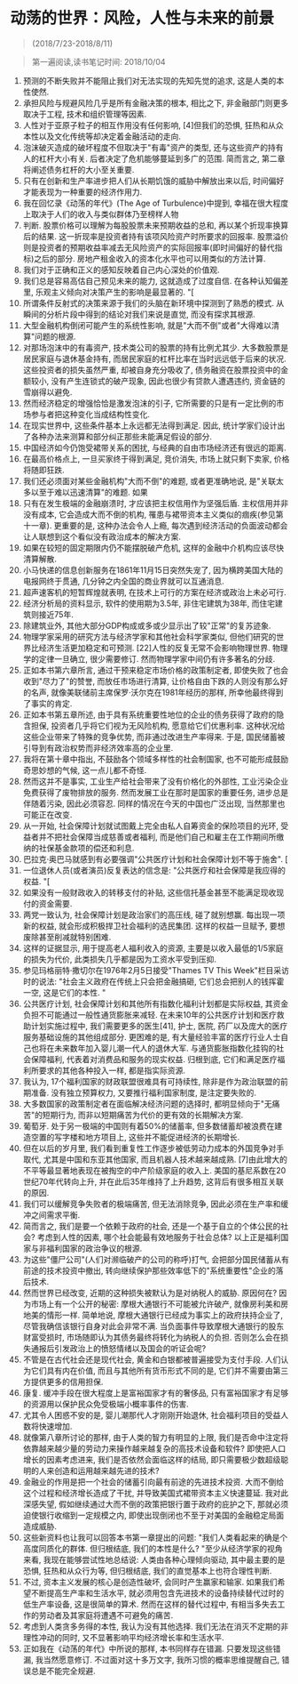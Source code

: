 # 动荡的世界：风险，人性与未来的前景 


> (2018/7/23-2018/8/11)

> 第一遍阅读,读书笔记时间: 2018/10/04


1. 预测的不断失败并不能阻止我们对无法实现的先知先觉的追求, 这是人类的本性使然. 
2. 承担风险与规避风险几乎是所有金融决策的根本, 相比之下, 非金融部门则更多取决于工程, 技术和组织管理等因素. 
3. 人性对于亚原子粒子的相互作用没有任何影响, [4]但我们的恐惧, 狂热和从众本性以及文化传统等却决定着金融活动的走向. 
4. 泡沫破灭造成的破坏程度不但取决于"有毒"资产的类型, 还与这些资产的持有人的杠杆大小有关. 后者决定了危机能够蔓延到多广的范围. 简而言之, 第二章将阐述债务杠杆的大小至关重要. 
5. 只有在创新和生产率进步把人们从长期饥饿的威胁中解放出来以后, 时间偏好才能表现为一种重要的经济作用力. 
6. 我在回忆录《动荡的年代》(The Age of Turbulence)中提到, 幸福在很大程度上取决于人们的收入与类似群体乃至榜样人物
7. 判断. 股票价格可以理解为每股股票未来预期收益的总和, 再以某个折现率换算后的结果. 这一折现率是投资者持有该项风险资产时所要求的回报率. 股票溢价则是投资者的预期收益率减去无风险资产的实际回报率(即时间偏好的替代指标)之后的部分. 房地产租金收入的资本化水平也可以用类似的方法计算. 
8. 我们对于正确和正义的感知反映着自己内心深处的价值观. 
9. 我们总是容易高估自己预见未来的能力, 这就造成了过度自信. 在各种认知偏差里, 乐观主义倾向对决策产生的影响是最显著的. "[
10. 所谓条件反射式的决策来源于我们的头脑在新环境中探测到了熟悉的模式. 从瞬间的分析片段中得到的结论对我们来说是直觉, 而没有探求其根源. 
11. 大型金融机构倒闭可能产生的系统性影响, 就是"大而不倒"或者"大得难以清算"问题的根源. 
12. 对那场泡沫中的有毒资产, 技术类公司的股票的持有比例尤其少. 大多数股票是居民家庭与退休基金持有, 而居民家庭的杠杆比率在当时远远低于后来的状况. 这些投资者的损失虽然严重, 却被自身充分吸收了, 债务融资在股票投资中的金额较小, 没有产生连锁式的破产现象, 因此也很少有贷款人遭遇违约, 资金链的雪崩得以避免. 
13. 然而经济稳定的增强恰恰是激发泡沫的引子, 它所需要的只是有一定比例的市场参与者把这种变化当成结构性变化. 
14. 在现实世界中, 这些条件基本上永远都无法得到满足. 因此, 统计学家们设计出了各种办法来测算和部分纠正那些未能满足假设的部分. 
15. 中国经济如今仍饱受裙带关系的困扰, 与经典的自由市场经济还有很远的距离. 
16. 在最高价格点上, 一旦买家终于得到满足, 竞价消失, 市场上就只剩下卖家, 价格将随即狂跌. 
17. 我们还必须面对某些金融机构"大而不倒"的难题, 或者更准确地说, 是"关联太多以至于难以迅速清算"的难题. 如果
18. 只有在发生极端的金融崩溃时, 才应该把主权信用作为坚强后盾. 主权信用并非没有成本, 它会造成大而不倒的机构, 罹患与裙带资本主义类似的痼疾(参见第十一章). 更重要的是, 这种办法会令人上瘾, 每次遇到经济活动的负面波动都会让人联想到这个看似没有政治成本的解决方案. 
19. 如果在较短的固定期限内仍不能摆脱破产危机, 这样的金融中介机构应该尽快清算解散. 
20. 小马快递的信息创新服务在1861年11月15日突然失宠了, 因为横跨美国大陆的电报网终于贯通, 几分钟之内全国的商业界就可以互通消息. 
21. 超声速客机的短暂辉煌就表明, 在技术上可行的方案在经济或政治上未必可行. 
22. 经济分析局的资料显示, 软件的使用期为3.5年, 非住宅建筑为38年, 而住宅建筑则接近75年. 
23. 除建筑业外, 其他大部分GDP构成或多或少显示出了较"正常"的复苏迹象. 
24. 物理学家采用的研究方法与经济学家和其他社会科学家类似, 但他们研究的世界比经济生活更加稳定和可预测. [22]人性的反复无常不会影响物理世界. 物理学的定律一旦确立, 很少需要修订. 然而物理学家中间仍有许多著名的分歧. 
25. 正如本书第六章所言, 通过干预来稳定市场价格的政策制定者, 即使失败了也会收到"尽力了"的赞誉, 而放任市场进行清算, 让价格自由下跌的人则没有那么好的名声, 就像美联储前主席保罗·沃尔克在1981年经历的那样, 所幸他最终得到了事实的肯定. 
26. 正如本书第五章所述, 由于具有系统重要性地位的企业的债务获得了政府的隐含担保, 投资者几乎将它们视为无风险机构, 愿意给它们优惠利率. 这种状况给这些企业带来了特殊的竞争优势, 而非通过改进生产率得来. 于是, 国民储蓄被引导到有政治权势而非经济效率高的企业里. 
27. 我将在第十章中指出, 不鼓励各个领域多样性的社会制国家, 也不可能形成鼓励奇思妙想的气候, 这一点儿都不奇怪. 
28. 然而这并不是事实, 工业生产给社会带来了没有价格化的外部性, 工业污染企业免费获得了废物排放的服务. 然而发展工业在那时是国家的重要任务, 进步总是伴随着污染, 因此必须容忍. 同样的情况在今天的中国也广泛出现, 当然那里也可能正在改变. 
29. 从一开始, 社会保障计划就试图戴上完全由私人自筹资金的保险项目的光环, 受益者并不把社会保障当成慈善或者福利, 而是他们自己和雇主在工作期间所缴纳的社保基金款项的偿还和利息. 
30. 巴拉克·奥巴马就感到有必要强调"公共医疗计划和社会保障计划不等于施舍". [
31. 一位退休人员(或者演员)反复表达的信念是: "公共医疗和社会保障是我应得的权益. "[
32. 如果没有一般财政收入的转移支付的补贴, 这些信托基金甚至不能满足现收现付的资金需要. 
33. 两党一致认为, 社会保障计划是政治家们的高压线, 碰了就别想赢. 每出现一项新的权益, 就会形成积极捍卫社会福利的选民集团. 这样的权益一旦赋予, 要想废除甚至削减就特别困难. 
34. 这样的证据显示, 用于提高老人福利收入的资源, 主要是以收入最低的1/5家庭的损失为代价, 此类损失几乎都是因为工资水平受到压抑. 
35. 参见玛格丽特·撒切尔在1976年2月5日接受"Thames TV This Week"栏目采访时的说法: "社会主义政府在传统上只会把金融搞砸, 它们总会把别人的钱挥霍一空, 这是它们的本性. "
36. 公共医疗计划, 社会保障计划和其他所有指数化福利计划都是实际权益, 其资金负担不可能通过一般性通货膨胀来减轻. 在未来10年的公共医疗计划和医疗救助计划实施过程中, 我们需要更多的医生[41], 护士, 医院, 药厂以及庞大的医疗服务基础设施的其他组成部分. 更困难的是, 有大量经验丰富的医疗行业人士自己也将在未来数年加入婴儿潮一代人的退休大军. 与通货膨胀指数化挂钩的社会保障福利, 代表着对消费品和服务的现实权益. 归根到底, 它们和满足医疗福利所要求的其他各种投入一样, 都是指实际资源. 
37. 我认为, 17个福利国家的财政联盟很难具有可持续性, 除非是作为政治联盟的前期准备. 没有独立预算权力, 又要推行福利国家制度, 是注定要失败的. 
38. 大多数国家的政策制定者在面临解决经济问题的选择时, 都明显倾向于"无痛苦"的短期行为, 而非以短期痛苦为代价的更有效的长期解决方案. 
39. 葡萄牙. 处于另一极端的中国则有着50%的储蓄率, 但多数储蓄却被浪费在建造空置的写字楼和地方项目上, 这些并不能促进经济的长期增长. 
40. 但在以后的岁月里, 我们看到重复性工作逐步被低劳动力成本的外国竞争对手取代, 尤其是中国和东亚其他国家, 而且机器人技术越来越成熟. [7]由此增大的不平等最显著地表现在被掏空的中产阶级家庭的收入上. 美国的基尼系数在20世纪70年代转向上升, 并在此后35年维持了上升趋势, 这背后有很多相互关联的原因. 
41. 我们可以缓解竞争失败者的极端痛苦, 但无法消除竞争, 因此必须在生产率和缓冲之间需求平衡. 
42. 简而言之, 我们是要一个依赖于政府的社会, 还是一个基于自立的个体公民的社会? 考虑到人性的因素, 哪个社会能最有效地服务于社会总体? 以上正是福利国家与非福利国家的政治争议的根源. 
43. 为这些"僵尸公司"(人们对濒临破产的公司的称呼)打气, 会把部分国民储蓄从有前途的技术投资中撤出, 转向继续保护那些效率低下的"系统重要性"企业的落后技术. 
44. 然而世界已经改变, 近期的这种损失被默认为是对纳税人的威胁. 原因何在? 因为市场上有一个公开的秘密: 摩根大通银行不可能被允许破产, 就像房利美和房地美的情形一样. 简单地说, 摩根大通银行已经成为事实上的政府扶持企业了, 尽管我确信该银行自身对此会非常不满. 当负面事件导致摩根大通银行的股东财富受损时, 市场随即认为其债务最终将转化为纳税人的负担. 否则怎么会在损失通报后引发政治上的愤怒情绪以及国会的听证会呢? 
45. 不管是在古代社会还是现代社会, 黄金和白银都被普遍接受为支付手段. 人们认为它们具有内在价值, 而且与其他所有货币形式不同的是, 它们并不需要由第三方提供更多的信用担保. 
46. 康复. 缓冲手段在很大程度上是富裕国家才有的奢侈品, 只有富裕国家才有足够的资源用以保护民众免受极端小概率事件的伤害. 
47. 尤其令人困惑不安的是, 婴儿潮那代人才刚刚开始退休, 社会福利项目的受益人数将快速增加. 
48. 就像第八章所讨论的那样, 由于人类的智力有明显的上限, 我们是否命中注定将依靠越来越少量的劳动力来操作越来越复杂的高技术设备和软件? 即使把人口增长的因素考虑进来, 我们是否依然会面临这样的结局, 即只需要极少数超级聪明的人来创造和运用越来越先进的技术? 
49. 金融业的作用是把一个社会的储蓄引向最有前途的先进技术投资. 大而不倒给这个过程和经济增长造成了干扰, 并导致美国式裙带资本主义快速蔓延. 我对此深感失望, 假如继续通过大而不倒的政策把银行置于政府的庇护之下, 那就必须迫使银行收缩到一定规模之内, 即使出现倒闭也不至于对美国的金融稳定局面造成威胁. 
50. 这些新资料也让我可以回答本书第一章提出的问题: "我们人类看起来的确是个高度同质化的群体. 但归根结底, 我们的本性是什么? "至少从经济学家的视角来看, 我现在能够尝试性地总结说: 人类由各种心理倾向驱动, 其中最主要的是恐惧, 狂热和从众行为等, 但归根结底, 我们的直觉基本上也符合理性判断. 
51. 不过, 资本主义发展的核心是创造性破坏, 会同时产生赢家和输家. 如果我们希望不断提高生产率和生活水平, 就必须用包含先进技术的设备持续替代过时的低生产率设备, 这是很简单的算术. 然而在这样的替代过程中, 有相当多失去工作的劳动者及其家庭将遭遇不可避免的痛苦. 
52. 考虑到人类贪多务得的本性, 我认为没有其他选择. 我们无法在消灭不定期的非理性冲动的同时, 又不显著影响平均经济增长率和生活水平. 
53. 正如我在《动荡的年代》中所说的那样, 本书同样存在错漏. 只要发现这些错漏, 我当然愿意修订. 不过面对这十多万文字, 我所习惯的概率思维提醒自己, 错误总是不能完全规避. 

